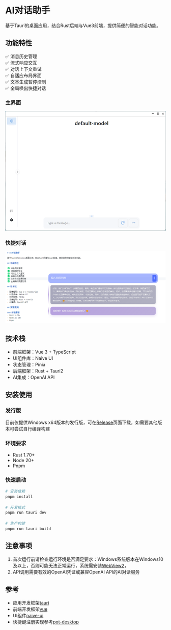 # AI对话助手

基于Tauri的桌面应用，结合Rust后端与Vue3前端，提供简便的智能对话功能。

## 功能特性

✅ 消息历史管理  
✅ 流式响应交互  
✅ 对话上下文重试  
✅ 自适应布局界面  
✅ 文本生成暂停控制  
✅ 全局唤出快捷对话
### 主界面

![主界面](https://github.com/Yoak3n/rust_homework/blob/refactor/ai-partner/docs/main.png?raw=true)

### 快捷对话

![快捷对话](https://github.com/Yoak3n/rust_homework/blob/refactor/ai-partner/docs/dialog.png?raw=true)

## 技术栈

- 前端框架：Vue 3 + TypeScript
- UI组件库：Naive UI
- 状态管理：Pinia
- 后端框架：Rust + Tauri2
- AI集成：OpenAI API

## 安装使用
### 发行版
目前仅提供Windows x64版本的发行版，可在[Release](https://github.com/Yoak3n/rust_homework/releases)页面下载，如需要其他版本可尝试自行编译构建

### 环境要求
- Rust 1.70+
- Node 20+
- Pnpm

### 快速启动
```bash
# 安装依赖
pnpm install

# 开发模式
pnpm run tauri dev

# 生产构建
pnpm run tauri build
```

## 注意事项
1. 首次运行前请检查运行环境是否满足要求：Windows系统版本在Windows10及以上，否则可能无法正常运行，系统需安装[WebView2](https://developer.microsoft.com/zh-cn/microsoft-edge/webview2/#download)，
2. API调用需要有效的OpenAI凭证或兼容OpenAI API的AI对话服务

## 参考
- 应用开发框架[tauri](https://tauri.app/)
- 前端开发框架[vue](https://v3.cn.vuejs.org/)
- UI组件[naive-ui](https://www.naiveui.com/zh-CN/os-theme)
- 快捷键注册实现参考[pot-desktop](https://github.com/pot-app/pot-desktop)
